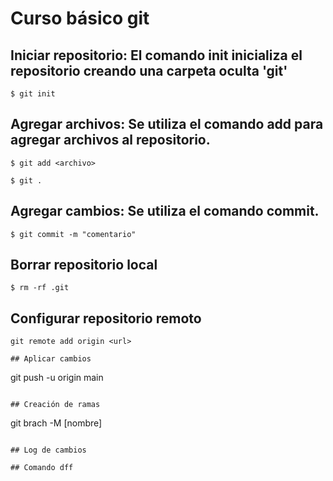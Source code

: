 # Curso básico git

## Iniciar repositorio: El comando init inicializa el repositorio  creando una carpeta oculta 'git'

```
$ git init
```

## Agregar archivos: Se utiliza el comando add para agregar archivos al repositorio.

``` shell 
$ git add <archivo>

$ git .
``` 

## Agregar cambios: Se utiliza el comando commit.

```
$ git commit -m "comentario"
```

## Borrar repositorio local
``` shell
$ rm -rf .git
```  

## Configurar repositorio remoto

```
git remote add origin <url>

## Aplicar cambios

```
git push -u origin main
```

## Creación de ramas

```
git brach -M [nombre]

```

## Log de cambios

## Comando dff